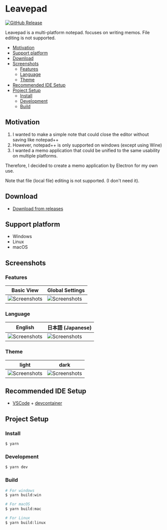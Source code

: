 # Leavepad

<a href="https://github.com/kaishuu0123/leavepad/releases">

![GitHub Release](https://img.shields.io/github/v/release/kaishuu0123/leavepad)

</a>

Leavepad is a multi-platform notepad. focuses on writing memos. File editing is not supported.

- [Motivation](#motivation)
- [Support platform](#support-platform)
- [Download](#download)
- [Screenshots](#screenshots)
  - [Features](#features)
  - [Language](#language)
  - [Theme](#theme)
- [Recommended IDE Setup](#recommended-ide-setup)
- [Project Setup](#project-setup)
  - [Install](#install)
  - [Development](#development)
  - [Build](#build)

## Motivation

1. I wanted to make a simple note that could close the editor without saving like notepad++
1. However, notepad++ is only supported on windows (except using Wine)
1. I wanted a memo application that could be unified to the same usability on multiple platforms.

Therefore, I decided to create a memo application by Electron for my own use.

Note that file (local file) editing is not supported. (I don't need it).

## Download

- [Download from releases](https://github.com/kaishuu0123/leavepad/releases)

## Support platform

- Windows
- Linux
- macOS

## Screenshots

### Features

| Basic View                                                                                           | Global Settings                                                                                           |
| ---------------------------------------------------------------------------------------------------- | --------------------------------------------------------------------------------------------------------- |
| ![Screenshots](https://raw.github.com/kaishuu0123/leavepad/main/screenshots/20241104_basic_view.png) | ![Screenshots](https://raw.github.com/kaishuu0123/leavepad/main/screenshots/20241104_global_settings.png) |

### Language

| English                                                                                           | 日本語 (Japanese)                                                                                  |
| ------------------------------------------------------------------------------------------------- | -------------------------------------------------------------------------------------------------- |
| ![Screenshots](https://raw.github.com/kaishuu0123/leavepad/main/screenshots/20241104_english.png) | ![Screenshots](https://raw.github.com/kaishuu0123/leavepad/main/screenshots/20241104_japanese.png) |

### Theme

| light                                                                                                 | dark                                                                                                 |
| ----------------------------------------------------------------------------------------------------- | ---------------------------------------------------------------------------------------------------- |
| ![Screenshots](https://raw.github.com/kaishuu0123/leavepad/main/screenshots/20241104_theme_light.png) | ![Screenshots](https://raw.github.com/kaishuu0123/leavepad/main/screenshots/20241104_theme_dark.png) |

## Recommended IDE Setup

- [VSCode](https://code.visualstudio.com/) + [devcontainer](https://code.visualstudio.com/docs/devcontainers/tutorial)

## Project Setup

### Install

```bash
$ yarn
```

### Development

```bash
$ yarn dev
```

### Build

```bash
# For windows
$ yarn build:win

# For macOS
$ yarn build:mac

# For Linux
$ yarn build:linux
```
